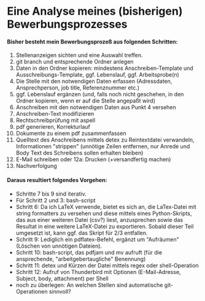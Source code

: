 # Eine Analyse meines (bisherigen) Bewerbungsprozesses

#### Bisher besteht mein Bewerbungsprozeß aus folgenden Schritten:
1. Stellenanzeigen sichten und eine Auswahl treffen.
2. git branch und entsprechende Ordner anlegen
3. Daten in den Ordner kopieren: mindestens Anschreiben-Template und Ausschreibungs-Template, ggf. Lebenslauf, ggf. Arbeitsprobe(n)
4. Die Stelle mit den notwendigen Daten erfassen (Adressdaten, Ansprechperson, job title, Referenznummer etc.)
5. ggf. Lebenslauf ergänzen (und, falls noch nicht geschehen, in den Ordner kopieren, wenn er auf die Stelle angepaßt wird)
6. Anschreiben mit den notwendigen Daten aus Punkt 4 versehen
7. Anschreiben-Text modifizieren
8. Rechtschreibprüfung mit aspell
9. pdf generieren, Korrekturlauf
10. Dokumente zu einem pdf zusammenfassen
11. Quelltext des Anschreibens mittels detex zu Reintextdatei verwandeln, Informationen "strippen" (unnötige Zeilen entfernen, nur Anrede und Body Text des Schreibens sollen erhalten bleiben)
12. E-Mail schreiben oder 12a: Drucken (+versandfertig machen)
13. Nachverfolgung

#### Daraus resultiert folgendes Vorgehen:
* Schritte 7 bis 9 sind iterativ.
* Für Schritt 2 und 3: bash-script
* Schritt 6: Da ich LaTeX verwende, bietet es sich an, die LaTex-Datei mit string formatters zu versehen und diese mittels eines Python-Skripts, das aus einer weiteren Datei (csv?) liest, anzusprechen sowie das Resultat in eine weitere LaTeX-Datei zu exportieren. Sobald dieser Teil umgesetzt ist, kann ggf. das Skript für 2/3 entfallen.
* Schritt 9: Lediglich ein pdflatex-Befehl, ergänzt um "Aufräumen" (Löschen von unnötigen Dateien).
* Schritt 10: bash-script, das pdfjam und mv aufruft (für die ansprechende, "arbeitgebertaugliche" Benennung)
* Schritt 11: detex und Kürzen der Datei mittels regex oder shell-Operation
* Schritt 12: Aufruf von Thunderbird mit Optionen (E-Mail-Adresse, Subject, body, attachment) per Shell
* noch zu überlegen: An welchen Stellen sind automatische git-Operationen sinnvoll?


